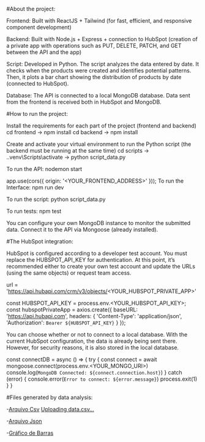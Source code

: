 #About the project:

Frontend: Built with ReactJS + Tailwind (for fast, efficient, and responsive component development)

Backend: Built with Node.js + Express + connection to HubSpot (creation of a private app with operations such as PUT, DELETE, PATCH, and GET between the API and the app)

Script: Developed in Python. The script analyzes the data entered by date. It checks when the products were created and identifies potential patterns. Then, it plots a bar chart showing the distribution of products by date (connected to HubSpot).

Database: The API is connected to a local MongoDB database. Data sent from the frontend is received both in HubSpot and MongoDB.

#How to run the project:

Install the requirements for each part of the project (frontend and backend)
cd frontend -> npm install
cd backend -> npm install

Create and activate your virtual environment to run the Python script (the backend must be running at the same time)
cd scripts -> .\.venv\Scripts\activate -> python script_data.py

To run the API:
nodemon start

app.use(cors({
  origin: '<YOUR_FRONTEND_ADDRESS>'
}));
To run the Interface:
npm run dev

To run the script:
python script_data.py

To run tests:
npm test

You can configure your own MongoDB instance to monitor the submitted data. Connect it to the API via Mongoose (already installed).

#The HubSpot integration:

HubSpot is configured according to a developer test account. You must replace the HUBSPOT_API_KEY for authentication. At this point, it’s recommended either to create your own test account and update the URLs (using the same objects) or request team access.

url = 'https://api.hubapi.com/crm/v3/objects/<YOUR_HUBSPOT_PRIVATE_APP>'

const HUBSPOT_API_KEY = process.env.<YOUR_HUBSPOT_API_KEY>;
const hubspotPrivateApp = axios.create({
    baseURL: 'https://api.hubapi.com',
    headers: {
        'Content-Type': 'application/json',
        'Authorization': `Bearer ${HUBSPOT_API_KEY}`
    }
});

You can choose whether or not to connect to a local database. With the current HubSpot configuration, the data is already being sent there. However, for security reasons, it is also stored in the local database.

const connectDB = async () => {
    try {
        const connect = await mongoose.connect(process.env.<YOUR_MONGO_URI>) 
        console.log(`MongoDB Connected: ${connect.connection.host}`)
    } catch (error) {
        console.error(`Error to connect: ${error.message}`)
        process.exit(1)
    }
}

#Files generated by data analysis:

-[Arquivo Csv]()
[Uploading data.csv…](https://drive.google.com/file/d/1MjTvefFYfqz88G8pY7xEgOPFkMBRU7Y4/view?usp=drive_link)

-[Arquivo Json]([[./backend/scripts/data.json](https://github.com/LaraOliveira-dev/Fullstack_Hubspot_Project/blob/e941972aded0bc472605b9a273b5bc7371593969/frontbackhubspot/backend/scripts/data.json)](https://drive.google.com/file/d/1FFir9BttlBLmBUAFYTMiuCYzxeWQoKZo/view?usp=drive_link))

-[Gráfico de Barras]([[./backend/scripts/creation_dates_histogram.png](https://github.com/LaraOliveira-dev/Fullstack_Hubspot_Project/blob/e941972aded0bc472605b9a273b5bc7371593969/frontbackhubspot/backend/scripts/creation_dates_histogram.png)](https://drive.google.com/file/d/1pkHWcnfJ3idXoUnVj4ZfbiPEHQp8rJ9y/view?usp=drive_link))
